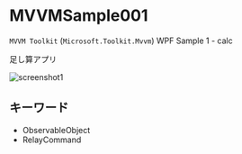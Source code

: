 # MVVMSample001
`MVVM Toolkit` (`Microsoft.Toolkit.Mvvm`) WPF Sample 1 - calc

足し算アプリ

![screenshot1](https://user-images.githubusercontent.com/81235941/115358971-2a16d480-a1f9-11eb-8f0f-86b7e208bee8.png)

## キーワード

* ObservableObject
* RelayCommand
